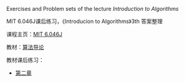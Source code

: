 Exercises and Problem sets of the lecture *Introduction to Algorithms*

MIT 6.046J课后练习，《Introducion to Algorithms》3th 答案整理

课程主页：[MIT 6.046J](https://ocw.mit.edu/courses/electrical-engineering-and-computer-science/6-046j-introduction-to-algorithms-sma-5503-fall-2005/index.htm)

教材：[算法导论](https://book.douban.com/subject/1152912/)

教材课后练习：

- [第二章](https://github.com/9vn6iy/introduction-to-algorithms-hw/blob/master/exercises/chp02.md)

